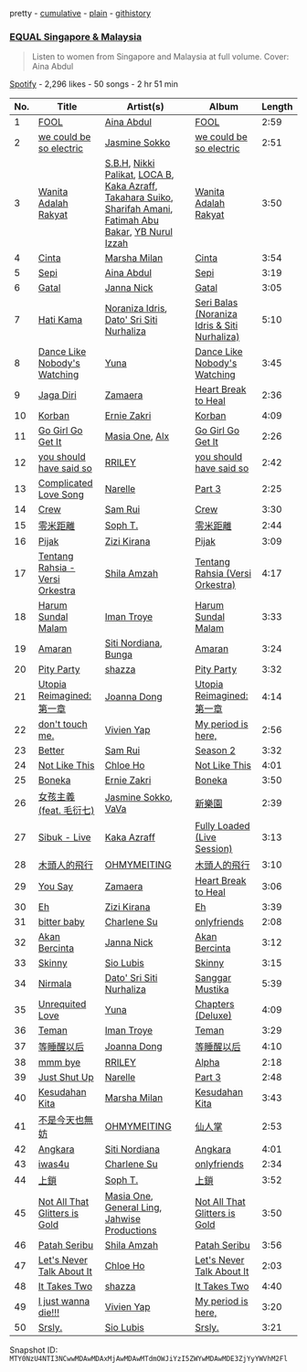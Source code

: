 pretty - [cumulative](/playlists/cumulative/37i9dQZF1DXdx7sCF75xKy.md) - [plain](/playlists/plain/37i9dQZF1DXdx7sCF75xKy) - [githistory](https://github.githistory.xyz/mackorone/spotify-playlist-archive/blob/main/playlists/plain/37i9dQZF1DXdx7sCF75xKy)

### [EQUAL Singapore & Malaysia](https://open.spotify.com/playlist/37i9dQZF1DXdx7sCF75xKy)

> Listen to women from Singapore and Malaysia at full volume\. Cover: Aina Abdul

[Spotify](https://open.spotify.com/user/spotify) - 2,296 likes - 50 songs - 2 hr 51 min

| No. | Title | Artist(s) | Album | Length |
|---|---|---|---|---|
| 1 | [FOOL](https://open.spotify.com/track/3VqnLrwIssvMhmv8XyPbG2) | [Aina Abdul](https://open.spotify.com/artist/48FNCGA8dKjcsfTO3TMcAV) | [FOOL](https://open.spotify.com/album/5BuoKXWA9s5sWMJ5XZgqxb) | 2:59 |
| 2 | [we could be so electric](https://open.spotify.com/track/5x93hIyimblbepRycF3enM) | [Jasmine Sokko](https://open.spotify.com/artist/3risOBDAx6GGVaCcBuhswz) | [we could be so electric](https://open.spotify.com/album/08pOwk3KPLWRVRaruuDwgV) | 2:51 |
| 3 | [Wanita Adalah Rakyat](https://open.spotify.com/track/3VNOx80dBiSor9BZa9Oql0) | [S.B.H](https://open.spotify.com/artist/700R8NVCYbd8CEzCVO2Ado), [Nikki Palikat](https://open.spotify.com/artist/6EdlX521xMCxqlD9vUeQKa), [LOCA B](https://open.spotify.com/artist/63PZAg9EDmsVpftrqz1uih), [Kaka Azraff](https://open.spotify.com/artist/4a6rcjvQs6YOwK5sVlybKV), [Takahara Suiko](https://open.spotify.com/artist/5A0MEXxWFOFT6iyJAfqh9U), [Sharifah Amani](https://open.spotify.com/artist/2C6cvmLHqOSt3bUEnAnCO9), [Fatimah Abu Bakar](https://open.spotify.com/artist/7hWswYx8yD1XAJkqmkp3xj), [YB Nurul Izzah](https://open.spotify.com/artist/6aQLKxuWnegUv1lpyvyLLe) | [Wanita Adalah Rakyat](https://open.spotify.com/album/5gqGY9MIgfo5hJvSipc4cj) | 3:50 |
| 4 | [Cinta](https://open.spotify.com/track/0jkJChuTxiVr05C2oUAlht) | [Marsha Milan](https://open.spotify.com/artist/318pGzlr5IiN6UAAL8KHTD) | [Cinta](https://open.spotify.com/album/1gAC5jqOsnhlGjfucDDkWo) | 3:54 |
| 5 | [Sepi](https://open.spotify.com/track/0GwliBMJDWZmLOIIfQmrfn) | [Aina Abdul](https://open.spotify.com/artist/48FNCGA8dKjcsfTO3TMcAV) | [Sepi](https://open.spotify.com/album/6LZ5Pt6CcvMxJa2rmGMolo) | 3:19 |
| 6 | [Gatal](https://open.spotify.com/track/4GdO5TJoymMcrAZaf2jOEf) | [Janna Nick](https://open.spotify.com/artist/47T14gc4KnTM8ewH4gPlbA) | [Gatal](https://open.spotify.com/album/1u37Ngw22P9smTaJlqb3ey) | 3:05 |
| 7 | [Hati Kama](https://open.spotify.com/track/4DuAs9ZAJMmwc8uveoesHN) | [Noraniza Idris](https://open.spotify.com/artist/5mWOlN9AGvPkeA5sOFWQrV), [Dato' Sri Siti Nurhaliza](https://open.spotify.com/artist/5d0bxRte3J74ZXyEGRL8uU) | [Seri Balas \(Noraniza Idris & Siti Nurhaliza\)](https://open.spotify.com/album/45NFO5xArgtUcwwkAfWGBB) | 5:10 |
| 8 | [Dance Like Nobody's Watching](https://open.spotify.com/track/18UGB6MfGfIQ4XevCMq4cK) | [Yuna](https://open.spotify.com/artist/3kHVioJpVxlazAAKQ64pC1) | [Dance Like Nobody's Watching](https://open.spotify.com/album/1KuHFlATr4aoVahHKY3pzU) | 3:45 |
| 9 | [Jaga Diri](https://open.spotify.com/track/2q2Vvy1i94Vtwo2GdIgFnB) | [Zamaera](https://open.spotify.com/artist/615EQd7FBV6I9KZahoOttg) | [Heart Break to Heal](https://open.spotify.com/album/5BfTptPA0fqj5zKKNKXxeu) | 2:36 |
| 10 | [Korban](https://open.spotify.com/track/7lBwJVCZHyrfg6mgRPN5pl) | [Ernie Zakri](https://open.spotify.com/artist/5Plk4JdCzMxhAHSRTEsxJp) | [Korban](https://open.spotify.com/album/6NH2m0lpNAOiaPoI4R7dt4) | 4:09 |
| 11 | [Go Girl Go Get It](https://open.spotify.com/track/4mUswKggANtZwWZg7a0Gl8) | [Masia One](https://open.spotify.com/artist/5xwsVRGFYIPpDmoaCC9XpB), [Alx](https://open.spotify.com/artist/4fFl2ItPM58qxwXilDjjTP) | [Go Girl Go Get It](https://open.spotify.com/album/4gJIqWmBGZqsuYG0CsGI7T) | 2:26 |
| 12 | [you should have said so](https://open.spotify.com/track/5WodEIKkgtFPmfqSB7Ve8e) | [RRILEY](https://open.spotify.com/artist/5uIwzjKbKHiTiRCShromkj) | [you should have said so](https://open.spotify.com/album/5H8nls3xG7OgydbrNQ27Va) | 2:42 |
| 13 | [Complicated Love Song](https://open.spotify.com/track/5HCd3GLeuuZGe4YmK9Y2Mv) | [Narelle](https://open.spotify.com/artist/3wwPhsiYLk7w68ZEE36kZ5) | [Part 3](https://open.spotify.com/album/6OgeRjCQQzssImwikxyNgC) | 2:25 |
| 14 | [Crew](https://open.spotify.com/track/0NdRkDnqHDIgMEmNd9Q9FC) | [Sam Rui](https://open.spotify.com/artist/3GFO1X5LAHduvR314sXnqI) | [Crew](https://open.spotify.com/album/2qU0B76Ugf8r3C2rgALleL) | 3:30 |
| 15 | [零米距離](https://open.spotify.com/track/4s5Zo94S9qBeiUcXHF91fp) | [Soph T.](https://open.spotify.com/artist/2lP0iXobpSDobEhi2eI4eP) | [零米距離](https://open.spotify.com/album/5JXMpRfrSoOyaWd7fAhGM1) | 2:44 |
| 16 | [Pijak](https://open.spotify.com/track/0AWTae2iHMtB9W2mcIIh7l) | [Zizi Kirana](https://open.spotify.com/artist/3HgrsNDURBPYS1KlN7LgnE) | [Pijak](https://open.spotify.com/album/7rBEohzHVNLBsuBrzuLh9l) | 3:09 |
| 17 | [Tentang Rahsia \- Versi Orkestra](https://open.spotify.com/track/0OXcPaDAmTCzKamhQvuvuR) | [Shila Amzah](https://open.spotify.com/artist/6lrBGrd0TJMQxfzSdPAn3X) | [Tentang Rahsia \(Versi Orkestra\)](https://open.spotify.com/album/2qeX0bOoxvhci3SkOsE3Qz) | 4:17 |
| 18 | [Harum Sundal Malam](https://open.spotify.com/track/5Y5A2d8zVU62bONx0pck5o) | [Iman Troye](https://open.spotify.com/artist/1Jvj122gN1QiaYUrNhn3Fq) | [Harum Sundal Malam](https://open.spotify.com/album/2z7a3zoAL6BuzF7rypiCp5) | 3:33 |
| 19 | [Amaran](https://open.spotify.com/track/4V3r3notILGGas3WTrWxqP) | [Siti Nordiana](https://open.spotify.com/artist/7tbUHCaiBX4cXHQkII3CVH), [Bunga](https://open.spotify.com/artist/1lHG5Nh4kVcBViogIek98t) | [Amaran](https://open.spotify.com/album/0TRreoUhzNVgjHGnemP16l) | 3:24 |
| 20 | [Pity Party](https://open.spotify.com/track/2Z25fVRiv9kkCuYCpqf8dX) | [shazza](https://open.spotify.com/artist/6MPxSpygdpS6heZntWsnsD) | [Pity Party](https://open.spotify.com/album/1XVl95v68LAUXP8r90DQIb) | 3:32 |
| 21 | [Utopia Reimagined: 第一章](https://open.spotify.com/track/703wOhFGgEFiAsQkWvchq2) | [Joanna Dong](https://open.spotify.com/artist/6uxDuPWsZwqC5tLhmoaAFZ) | [Utopia Reimagined: 第一章](https://open.spotify.com/album/7FC14b3QGkOs8Dj0ZHWtSY) | 4:14 |
| 22 | [don't touch me.](https://open.spotify.com/track/38KIEKssBbkSHY2MVbMmaV) | [Vivien Yap](https://open.spotify.com/artist/71gWfXRZ2vs5cQ7Bfh9M53) | [My period is here,](https://open.spotify.com/album/3cvgWbo59D0NhOZK4JlxEU) | 2:56 |
| 23 | [Better](https://open.spotify.com/track/59t8W4umMJSSN4DTdpNsoq) | [Sam Rui](https://open.spotify.com/artist/3GFO1X5LAHduvR314sXnqI) | [Season 2](https://open.spotify.com/album/1HGJRcEnXTKo1kQjWWz1LJ) | 3:32 |
| 24 | [Not Like This](https://open.spotify.com/track/4LM1Cgtt3WZmLqvhMpkeOT) | [Chloe Ho](https://open.spotify.com/artist/7byfBlKrHxvaPLNi4BGkq3) | [Not Like This](https://open.spotify.com/album/4WYDii1x91oFxcUJthdvPP) | 4:01 |
| 25 | [Boneka](https://open.spotify.com/track/2RZtFHn8ZZTLV4Anb4iomo) | [Ernie Zakri](https://open.spotify.com/artist/5Plk4JdCzMxhAHSRTEsxJp) | [Boneka](https://open.spotify.com/album/6uVbkw8qlaF5cIvmgCg3BI) | 3:50 |
| 26 | [女孩主義 \(feat\. 毛衍七\)](https://open.spotify.com/track/61YFgXwCHIfPVp6QN5zfIz) | [Jasmine Sokko](https://open.spotify.com/artist/3risOBDAx6GGVaCcBuhswz), [VaVa](https://open.spotify.com/artist/1apmSb6aeHZyr9zUsy1Z9q) | [新樂園](https://open.spotify.com/album/1KcfwmFde5NIl6Soj7ZKsT) | 2:39 |
| 27 | [Sibuk \- Live](https://open.spotify.com/track/7Fx2jNpsJXJL8R9pwlMMw4) | [Kaka Azraff](https://open.spotify.com/artist/4a6rcjvQs6YOwK5sVlybKV) | [Fully Loaded \(Live Session\)](https://open.spotify.com/album/0JFrYSnxRPpw41wImqrTRH) | 3:13 |
| 28 | [木頭人的飛行](https://open.spotify.com/track/4GYYWzauSMxdeMcawMMZX2) | [OHMYMEITING](https://open.spotify.com/artist/5ejbZdon0riCxa7GyJNEAx) | [木頭人的飛行](https://open.spotify.com/album/469Eh4wVgpq7Xw5lpBGEAV) | 3:10 |
| 29 | [You Say](https://open.spotify.com/track/1VEKSdEyjEqMI0xfYlZyq8) | [Zamaera](https://open.spotify.com/artist/615EQd7FBV6I9KZahoOttg) | [Heart Break to Heal](https://open.spotify.com/album/5BfTptPA0fqj5zKKNKXxeu) | 3:06 |
| 30 | [Eh](https://open.spotify.com/track/4FEPAeyut4sCnHyGiq6edo) | [Zizi Kirana](https://open.spotify.com/artist/3HgrsNDURBPYS1KlN7LgnE) | [Eh](https://open.spotify.com/album/354mqKD3D67ikmx8tUKxsF) | 3:39 |
| 31 | [bitter baby](https://open.spotify.com/track/558lzfedQNgQq8bUEVfYFQ) | [Charlene Su](https://open.spotify.com/artist/5Ltw2zQx9zqzyXfsQkkFBD) | [onlyfriends](https://open.spotify.com/album/3yOTwTANtpq6ohwxGRHDdg) | 2:08 |
| 32 | [Akan Bercinta](https://open.spotify.com/track/6JePwvwHQIqNQ9ot2tNbEM) | [Janna Nick](https://open.spotify.com/artist/47T14gc4KnTM8ewH4gPlbA) | [Akan Bercinta](https://open.spotify.com/album/64eca3sqCiLpNQK6r2tAXx) | 3:12 |
| 33 | [Skinny](https://open.spotify.com/track/19CGkX2RBcvPxrqbSn6HHJ) | [Sio Lubis](https://open.spotify.com/artist/6fzB3myUVKUDnUriIReh26) | [Skinny](https://open.spotify.com/album/6eG7c60YC2XHck7JeW0acm) | 3:15 |
| 34 | [Nirmala](https://open.spotify.com/track/3PAOUWSTKKbweCCVi58IDt) | [Dato' Sri Siti Nurhaliza](https://open.spotify.com/artist/5d0bxRte3J74ZXyEGRL8uU) | [Sanggar Mustika](https://open.spotify.com/album/6NFueS4hMIqBDPrxCMbzoG) | 5:39 |
| 35 | [Unrequited Love](https://open.spotify.com/track/7EMR7wcOHzK7qdyRPnqRMm) | [Yuna](https://open.spotify.com/artist/3kHVioJpVxlazAAKQ64pC1) | [Chapters \(Deluxe\)](https://open.spotify.com/album/4hynGWtmIAaKmaOm8snH71) | 4:09 |
| 36 | [Teman](https://open.spotify.com/track/7GkU7gkhmocy1lVFSkoi95) | [Iman Troye](https://open.spotify.com/artist/1Jvj122gN1QiaYUrNhn3Fq) | [Teman](https://open.spotify.com/album/4ydV32tGOIjWIfNXMSapz4) | 3:29 |
| 37 | [等睡醒以后](https://open.spotify.com/track/7x8ZASaPdvumELoro1AmtD) | [Joanna Dong](https://open.spotify.com/artist/6uxDuPWsZwqC5tLhmoaAFZ) | [等睡醒以后](https://open.spotify.com/album/0qgObo5DCNOvlHS2UHYdKw) | 4:10 |
| 38 | [mmm bye](https://open.spotify.com/track/1BM9AYmaAs2ZAe6Jgh606B) | [RRILEY](https://open.spotify.com/artist/5uIwzjKbKHiTiRCShromkj) | [Alpha](https://open.spotify.com/album/2Apt6eGvcYabmvhsQg6kdw) | 2:18 |
| 39 | [Just Shut Up](https://open.spotify.com/track/1rDOwQUM19PjUYwcmUND4n) | [Narelle](https://open.spotify.com/artist/3wwPhsiYLk7w68ZEE36kZ5) | [Part 3](https://open.spotify.com/album/6OgeRjCQQzssImwikxyNgC) | 2:48 |
| 40 | [Kesudahan Kita](https://open.spotify.com/track/2lyerx4GLKQM5YFTWZtgxl) | [Marsha Milan](https://open.spotify.com/artist/318pGzlr5IiN6UAAL8KHTD) | [Kesudahan Kita](https://open.spotify.com/album/7GMMpLGKdpZSYrXulKkMEc) | 3:43 |
| 41 | [不是今天也無妨](https://open.spotify.com/track/0Xu06cam7esYHnqu7btDjl) | [OHMYMEITING](https://open.spotify.com/artist/5ejbZdon0riCxa7GyJNEAx) | [仙人掌](https://open.spotify.com/album/0Yoxxp6B6QLXtjaQJ1L4On) | 2:53 |
| 42 | [Angkara](https://open.spotify.com/track/4Kr2q6yVRiGtAajt5LepXi) | [Siti Nordiana](https://open.spotify.com/artist/7tbUHCaiBX4cXHQkII3CVH) | [Angkara](https://open.spotify.com/album/6Bx5yyTDzldzGwT1C2rCmb) | 4:01 |
| 43 | [iwas4u](https://open.spotify.com/track/1f0YFCdPVd376cWBRlTHb7) | [Charlene Su](https://open.spotify.com/artist/5Ltw2zQx9zqzyXfsQkkFBD) | [onlyfriends](https://open.spotify.com/album/3yOTwTANtpq6ohwxGRHDdg) | 2:34 |
| 44 | [上鎖](https://open.spotify.com/track/01mL9EIfoHlTaQe5eA2pfh) | [Soph T.](https://open.spotify.com/artist/2lP0iXobpSDobEhi2eI4eP) | [上鎖](https://open.spotify.com/album/2MMg8ywsnOcLcdDvkTrhmD) | 3:52 |
| 45 | [Not All That Glitters is Gold](https://open.spotify.com/track/5BEp9h05lP8kDa23fAy2UR) | [Masia One](https://open.spotify.com/artist/5xwsVRGFYIPpDmoaCC9XpB), [General Ling](https://open.spotify.com/artist/2R1iyPmg2WZXoaYkdh3Lv3), [Jahwise Productions](https://open.spotify.com/artist/5TUZasK3LwnylcsFSMhFqe) | [Not All That Glitters is Gold](https://open.spotify.com/album/5nVXQAthvzX7wL4UMjPz5S) | 3:50 |
| 46 | [Patah Seribu](https://open.spotify.com/track/0Ni3RjjsQP0oz8lt8xsFIn) | [Shila Amzah](https://open.spotify.com/artist/6lrBGrd0TJMQxfzSdPAn3X) | [Patah Seribu](https://open.spotify.com/album/2JTqrH85Z69skjX3YiqDie) | 3:56 |
| 47 | [Let's Never Talk About It](https://open.spotify.com/track/6oxjlxrcfeUpoEM6jyOBPs) | [Chloe Ho](https://open.spotify.com/artist/7byfBlKrHxvaPLNi4BGkq3) | [Let's Never Talk About It](https://open.spotify.com/album/0j8Bibkb5sg2ISCJ1ZCXzq) | 2:03 |
| 48 | [It Takes Two](https://open.spotify.com/track/7x1GmoQRnQlSgcIzNGnHTq) | [shazza](https://open.spotify.com/artist/6MPxSpygdpS6heZntWsnsD) | [It Takes Two](https://open.spotify.com/album/6xK3cYJWWySrNQZu9OhXlN) | 4:40 |
| 49 | [I just wanna die!!!](https://open.spotify.com/track/77o7XN99A1TRqrP9PpgJoD) | [Vivien Yap](https://open.spotify.com/artist/71gWfXRZ2vs5cQ7Bfh9M53) | [My period is here,](https://open.spotify.com/album/3cvgWbo59D0NhOZK4JlxEU) | 3:20 |
| 50 | [Srsly.](https://open.spotify.com/track/1qBhF0rIXtnzfiEl3HqCFs) | [Sio Lubis](https://open.spotify.com/artist/6fzB3myUVKUDnUriIReh26) | [Srsly.](https://open.spotify.com/album/0Td0IjuYDcVAmTebQLzvHK) | 3:21 |

Snapshot ID: `MTY0NzU4NTI3NCwwMDAwMDAxMjAwMDAwMTdmOWJiYzI5ZWYwMDAwMDE3ZjYyYWVhM2Fl`